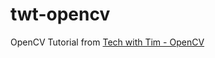 # twt-opencv
OpenCV Tutorial from [Tech with Tim - OpenCV](https://github.com/techwithtim/OpenCV-Tutorials)
